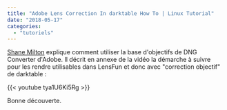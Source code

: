 ```yaml
---
title: "Adobe Lens Correction In darktable How To | Linux Tutorial"
date: "2018-05-17"
categories: 
  - "tutoriels"
---
```


[Shane Milton](https://www.youtube.com/channel/UC9Xdl6CglNwxCZqvwKuE9TA) explique comment utiliser la base d'objectifs de DNG Converter d'Adobe. Il décrit en annexe de la vidéo la démarche à suivre pour les rendre utilisables dans LensFun et donc avec "correction objectif" de darktable : 

{{< youtube tya1U6Ki5Rg >}}

Bonne découverte.
